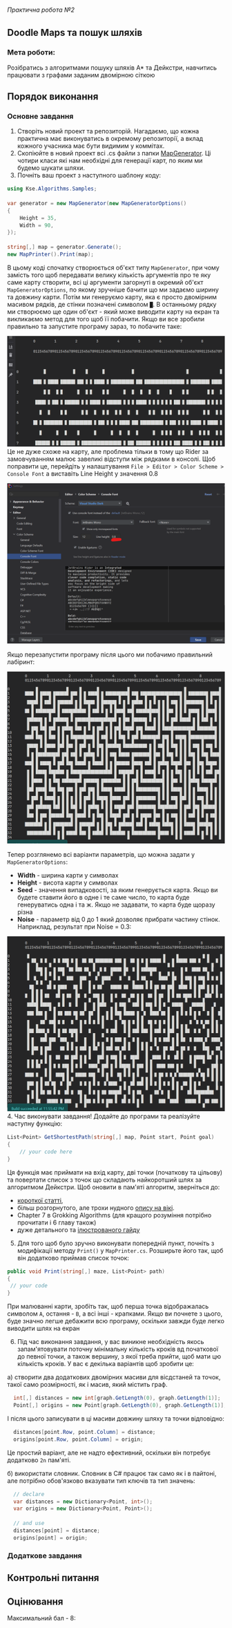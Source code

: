 ###### Практична робота №2
## Doodle Maps та пошук шляхів

### Мета роботи:
Розібратись з алгоритмами пошуку шляхів A* та Дейкстри, навчитись працювати з графами заданим двомірною сіткою 

## Порядок виконання

### Основне завдання

1. Створіть новий проект та репозиторій. Нагадаємо, що кожна практична має виконуватись в окремому репозиторії, а вклад кожного учасника має бути видимим у коммітах.
2. Скопіюйте в новий проект всі .cs файли з папки [MapGenerator](./../samples/MapGenerator). Ці чотири класи які нам необхідні для генерації карт, по яким ми будемо шукати шляхи.
3. Почніть ваш проект з наступного шаблону коду:
```C#
using Kse.Algorithms.Samples;

var generator = new MapGenerator(new MapGeneratorOptions()
{
    Height = 35,
    Width = 90,
});

string[,] map = generator.Generate();
new MapPrinter().Print(map);
```
В цьому коді спочатку створюється об'єкт типу `MapGenerator`, при чому замість того щоб передавати велику кількість аргументів про те яку саме карту створити, всі ці аргументи загорнуті в окремий об'єкт `MapGeneratorOptions`, по якому зручніше бачити що ми задаємо ширину та довжину карти. Потім ми генеруємо карту, яка є просто двомірним масивом рядків, де стінки позначені символом `█`. В останньому рядку ми створюємо ще один об'єкт - який може виводити карту на екран та викликаємо метод для того щоб її побачити. Якщо ви все зробили правильно та запустите програму зараз, то побачите таке:

![](./../res/map/screen_1.png)
Це не дуже схоже на карту, але проблема тільки в тому що Rider за замовчуванням малює завеликі відступи між рядками в консолі. Щоб поправити це, перейдіть у налаштування `File > Editor > Color Scheme > Console Font` а виставіть Line Height у значення 0.8

![](./../res/map/screen_2.png)

Якщо перезапустити програму після цього ми побачимо правильний лабіринт:

![](./../res/map/screen_3.png)

Тепер розглянемо всі варіанти параметрів, що можна задати у `MapGeneratorOptions`:
- **Width** - ширина карти у символах
- **Height** - висота карти у символах
- **Seed** - значення випадковості, за яким генерується карта. Якщо ви будете ставити його в одне і те саме число, то карта буде генеруватись одна і та ж. Якщо не задавати, то карта буде щоразу різна
- **Noise** - параметр від 0 до 1 який дозволяє прибрати частину стінок. Наприклад, результат при Noise = 0.3:

![](./../res/map/screen_4.png)
4. Час виконувати завдання!
Додайте до програми та реалізуйте наступну функцію:

```C#
List<Point> GetShortestPath(string[,] map, Point start, Point goal)
{
    // your code here
}
```
Ця функція має приймати на вхід карту, дві точки (початкову та цільову) та повертати список з точок що складають найкоротший шлях за алгоритмом Дейкстри. Щоб оновити в пам'яті алгоритм, зверніться до:
- [короткої статті](https://www.programiz.com/dsa/dijkstra-algorithm),
- більш розгорнутого, але трохи нудного [опису на вікі](https://en.wikipedia.org/wiki/Dijkstra%27s_algorithm).
- Chapter 7 в Grokking Algorithms (для кращого розуміння потрібно прочитати і 6 главу також)
- дуже детального та [ілюстрованого гайду](https://www.redblobgames.com/pathfinding/a-star/introduction.html)

5. Для того щоб було зручно виконувати попередній пункт, почніть з модифікації методу `Print()` у `MapPrinter.cs`. Розширьте його так, щоб він додатково приймав список точок:

```C#
public void Print(string[,] maze, List<Point> path)
{
 // your code
}
```
При малюванні карти, зробіть так, щоб перша точка відображалась символом `А`, остання - `В`, а всі інші - крапками. Якщо ви почнете з цього, буде значно легше дебажити всю програму, оскільки завжди буде легко виводити шлях на екран

6. Під час виконання завдання, у вас виникне необхідність якось запам'ятовувати поточну мінімальну кількість кроків вд початкової до певної точки, а також вершину, з якої треба прийти, щоб мати цю кількість кроків. У вас є декілька варіантів щоб зробити це:

а) створити два додаткових двомірних масиви для вісдстаней та точок, такої само розмірності, як і масив, який містить граф.

```C#
  int[,] distances = new int[graph.GetLength(0), graph.GetLength(1)];
  Point[,] origins = new Point[graph.GetLength(0), graph.GetLength(1)];
```
І після цього записувати в ці масиви довжину шляху та точки відповідно:
```C#
  distances[point.Row, point.Column] = distance;
  origins[point.Row, point.Column] = origin;
```
Це простий варіант, але не надто ефективний, оскільки він потребує додатково `2n` пам'яті.

б) використати словник. Словник в C# працює так само як і в пайтоні, але потрібно обов'язково вказувати тип ключів та тип значень:
```C#
  // declare
  var distances = new Dictionary<Point, int>();
  var origins = new Dictionary<Point, Point>();
  
  // and use
  distances[point] = distance;
  origins[point] = origin;
```

### Додаткове завдання

## Контрольні питання

## Оцінювання

Максимальний бал - 8:
